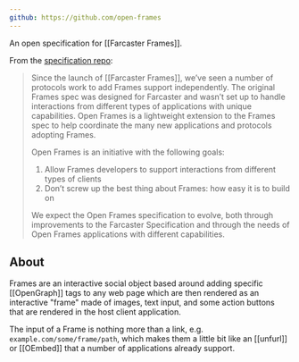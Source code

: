 ```yaml
---
github: https://github.com/open-frames
---
```

An open specification for [[Farcaster Frames]].

From the [specification repo](https://github.com/open-frames/standard):

> Since the launch of [[Farcaster Frames]], we’ve seen a number of protocols work to add Frames support independently. The original Frames spec was designed for Farcaster and wasn’t set up to handle interactions from different types of applications with unique capabilities. Open Frames is a lightweight extension to the Frames spec to help coordinate the many new applications and protocols adopting Frames.
> 
> Open Frames is an initiative with the following goals:
> 
> 1. Allow Frames developers to support interactions from different types of clients
> 2. Don’t screw up the best thing about Frames: how easy it is to build on
> 
> We expect the Open Frames specification to evolve, both through improvements to the Farcaster Specification and through the needs of Open Frames applications with different capabilities.

## About

Frames are an interactive social object based around adding specific [[OpenGraph]] tags to any web page which are then rendered as an interactive "frame" made of images, text input, and some action buttons that are rendered in the host client application.

The input of a Frame is nothing more than a link, e.g. `example.com/some/frame/path`, which makes them a little bit like an [[unfurl]] or [[OEmbed]] that a number of applications already support.
